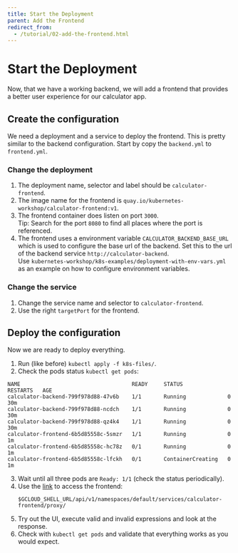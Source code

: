 ```yaml
---
title: Start the Deployment
parent: Add the Frontend
redirect_from:
  - /tutorial/02-add-the-frontend.html
---
```


# Start the Deployment

Now, that we have a working backend, we will add a frontend that provides a
better user experience for our calculator app.

## Create the configuration

We need a deployment and a service to deploy the frontend. This is pretty
similar to the backend configuration. Start by copy the `backend.yml` to
`frontend.yml`.

### Change the deployment

1. The deployment name, selector and label should be `calculator-frontend`.
2. The image name for the frontend is `quay.io/kubernetes-workshop/calculator-frontend:v1`.
3. The frontend container does listen on port `3000`.<br>
   Tip: Search for the port `8080` to find all places where the port is referenced.
4. The frontend uses a environment variable `CALCULATOR_BACKEND_BASE_URL` which
   is used to configure the base url of the backend. Set this to the url of the
   backend service `http://calculator-backend`.<br>
   Use `kubernetes-workshop/k8s-examples/deployment-with-env-vars.yml` as an example on
   how to configure environment variables.

### Change the service

1. Change the service name and selector to `calculator-frontend`.
2. Use the right `targetPort` for the frontend.

## Deploy the configuration

Now we are ready to deploy everything.

1. Run (like before) `kubectl apply -f k8s-files/`.
2. Check the pods status `kubectl get pods`:

```
NAME                                   READY     STATUS              RESTARTS   AGE
calculator-backend-799f978d88-47v6b    1/1       Running             0          30m
calculator-backend-799f978d88-ncdch    1/1       Running             0          30m
calculator-backend-799f978d88-qz4k4    1/1       Running             0          30m
calculator-frontend-6b5d85558c-5smzr   1/1       Running             0           1m
calculator-frontend-6b5d85558c-hc78z   0/1       Running             0           1m
calculator-frontend-6b5d85558c-lfckh   0/1       ContainerCreating   0           1m
```

3. Wait until all three pods are `Ready: 1/1` (check the status periodically).
4. Use the [link]($GCLOUD_SHELL_URL/api/v1/namespaces/default/services/calculator-frontend/proxy/) to access the frontend:
   ```
   $GCLOUD_SHELL_URL/api/v1/namespaces/default/services/calculator-frontend/proxy/
   ```
5. Try out the UI, execute valid and invalid expressions and look at the response.
6. Check with `kubectl get pods` and validate that everything works as you would expect.
